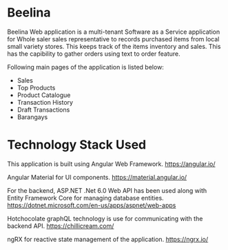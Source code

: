 # Beelina
Beelina Web application is a multi-tenant Software as a Service application for Whole saler sales representative to records purchased items from local small variety stores. This keeps track of the items inventory and sales. This has the capibility to gather orders using text to order feature.

Following main pages of the application is listed below:
* Sales
* Top Products
* Product Catalogue
* Transaction History
* Draft Transactions
* Barangays

# Technology Stack Used

This application is built using Angular Web Framework. https://angular.io/

Angular Material for UI components. https://material.angular.io/

For the backend, ASP.NET .Net 6.0 Web API has been used along with Entity Framework Core for managing database entities. https://dotnet.microsoft.com/en-us/apps/aspnet/web-apps

Hotchocolate graphQL technology is use for communicating with the backend API. https://chillicream.com/

ngRX for reactive state management of the application. https://ngrx.io/
